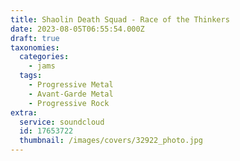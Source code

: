 ```yaml
---
title: Shaolin Death Squad - Race of the Thinkers
date: 2023-08-05T06:55:54.000Z
draft: true
taxonomies:
  categories:
    - jams
  tags:
    - Progressive Metal
    - Avant-Garde Metal
    - Progressive Rock
extra:
  service: soundcloud
  id: 17653722
  thumbnail: /images/covers/32922_photo.jpg
---
```

